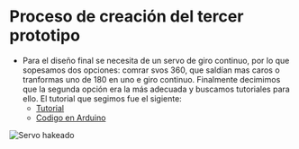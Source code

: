 # Proceso de creación del tercer prototipo
- Para el diseño final se necesita de un servo de giro continuo, por lo que sopesamos dos opciones: comrar svos 360, que saldían mas caros o tranformas uno de 180 en uno e giro continuo. Finalmente decimimos que la segunda opción era la más adecuada y buscamos tutoriales para ello. El tutorial que segimos fue el sigiente:
  - [Tutorial](https://www.youtube.com/watch?v=BROlS2q4Spw)
  - [Codigo en Arduino](https://www.dropbox.com/scl/fi/75v022f0498o1ly5mlh1v/control_giro_360.ino?rlkey=givfcjaj6mc72fz464msb5vou&e=1&dl=0)  

![Servo hakeado](https://github.com/user-attachments/assets/c30891e0-b4f2-4fc8-bf66-cfbbe325eda7)

